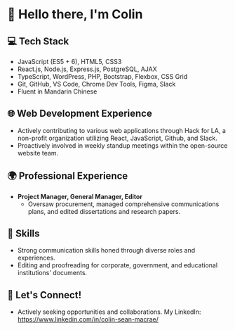 # 👋 Hello there, I'm Colin

<!--[![Colin's GitHub stats](https://github-readme-stats.vercel.app/api?username=colin-macrae&hide=stars,issues,contribs)](https://github.com/colin-macrae/github-readme-stats)-->
## 💻 Tech Stack
- JavaScript (ES5 + 6), HTML5, CSS3
- React.js, Node.js, Express.js, PostgreSQL, AJAX
- TypeScript, WordPress, PHP, Bootstrap, Flexbox, CSS Grid
- Git, GitHub, VS Code, Chrome Dev Tools, Figma, Slack
- Fluent in Mandarin Chinese

## 🌐 Web Development Experience
- Actively contributing to various web applications through Hack for LA, a non-profit organization utilizing React, JavaScript, Github, and Slack.
- Proactively involved in weekly standup meetings within the open-source website team.

## 🌍 Professional Experience
- **Project Manager, General Manager, Editor**
  - Oversaw procurement, managed comprehensive communications plans, and edited dissertations and research papers.

## 💬 Skills
- Strong communication skills honed through diverse roles and experiences.
- Editing and proofreading for corporate, government, and educational institutions' documents.

## 🔗 Let's Connect!
- Actively seeking opportunities and collaborations. My LinkedIn: https://www.linkedin.com/in/colin-sean-macrae/
